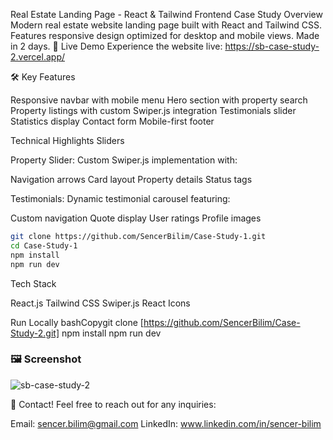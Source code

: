 Real Estate Landing Page - React & Tailwind Frontend Case Study
Overview
Modern real estate website landing page built with React and Tailwind CSS. Features responsive design optimized for desktop and mobile views. Made in 2 days.
🚀 Live Demo Experience the website live: https://sb-case-study-2.vercel.app/

🛠️ Key Features

Responsive navbar with mobile menu
Hero section with property search
Property listings with custom Swiper.js integration
Testimonials slider
Statistics display
Contact form
Mobile-first footer

Technical Highlights
Sliders

Property Slider: Custom Swiper.js implementation with:

Navigation arrows
Card layout
Property details
Status tags


Testimonials: Dynamic testimonial carousel featuring:

Custom navigation
Quote display
User ratings
Profile images

```bash
git clone https://github.com/SencerBilim/Case-Study-1.git
cd Case-Study-1
npm install
npm run dev
```

Tech Stack

React.js
Tailwind CSS
Swiper.js
React Icons

Run Locally
bashCopygit clone [https://github.com/SencerBilim/Case-Study-2.git]
npm install
npm run dev

### 🖼️ Screenshot  
![sb-case-study-2](https://github.com/user-attachments/assets/d94d7cb7-5732-4fd6-96fb-078ef0766843)

📧 Contact!
Feel free to reach out for any inquiries:

Email: sencer.bilim@gmail.com
LinkedIn: www.linkedin.com/in/sencer-bilim
